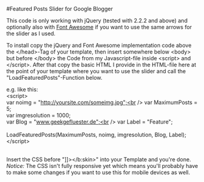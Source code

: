 #Featured Posts Slider for Google Blogger

This code is only working with jQuery (tested with 2.2.2 and above) and optionally also with <a href="http://fortawesome.github.io/Font-Awesome/icons/">Font Awesome</a> if you want to use the same arrows for the slider as I used.<br />

To install copy the jQuery and Font Awesome implementation code above the &lt;/head&gt;-Tag of your template, then insert somewhere below &lt;body&gt; but before &lt;/body&gt; the Code from my Javascript-file inside &lt;script&gt; and &lt;/script&gt;. After that copy the basic HTML I provide in the HTML-file here at the point of your template where you want to use the slider and call the "LoadFeaturedPosts"-Function below.<br />

e.g. like this:<br />
  &lt;script&gt;<br />
    var noimg = "http://yoursite.com/someimg.jpg";<br />
    var MaximumPosts = 5;<br />
    var imgresolution = 1000;<br />
    var Blog = "www.geekgefluester.de";<br />
    var Label = "Feature";<br />
<br />
    LoadFeaturedPosts(MaximumPosts, noimg, imgresolution, Blog, Label);<br />
  &lt;/script&gt;<br />
  <br />
  
  
Insert the CSS before "]]&gt;&lt;/b:skin&gt;" into your Template and you're done. <br />
<em>Notice:</em> The CSS isn't fully responsive yet which means you'll probably have to make some changes if you want to use this for mobile devices as well.
